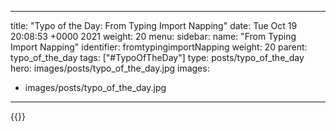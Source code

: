 
---
title: "Typo of the Day: From Typing Import Napping"
date: Tue Oct 19 20:08:53 +0000 2021
weight: 20
menu:
  sidebar:
    name: "From Typing Import Napping"
    identifier: fromtypingimportNapping
    weight: 20
    parent: typo_of_the_day
tags: ["#TypoOfTheDay"]
type: posts/typo_of_the_day
hero: images/posts/typo_of_the_day.jpg
images:
- images/posts/typo_of_the_day.jpg
---


{{<tweet user="mariatta" id="1450554566697619458">}}

